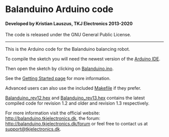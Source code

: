 # Balanduino Arduino code
#### Developed by Kristian Lauszus, TKJ Electronics 2013-2020

The code is released under the GNU General Public License.
_________

This is the Arduino code for the Balanduino balancing robot.

To compile the sketch you will need the newest version of the [Arduino IDE](http://arduino.cc/en/Main/Software).

Then open the sketch by clicking on [Balanduino.ino](Balanduino.ino).

See the [Getting Started page](http://balanduino.tkjelectronics.dk/get-started) for more information.

Advanced users can also use the included [Makefile](Makefile) if they prefer.

[Balanduino_rev12.hex](Balanduino_rev12.hex) and [Balanduino_rev13.hex](Balanduino_rev13.hex) contains the latest compiled code for revision 1.2 and older and revision 1.3 respectively.

For more information visit the official website: <http://balanduino.tkjelectronics.dk>, the forum: <http://balanduino.tkjelectronics.dk/forum> or feel free to contact us at <support@tkjelectronics.dk>.